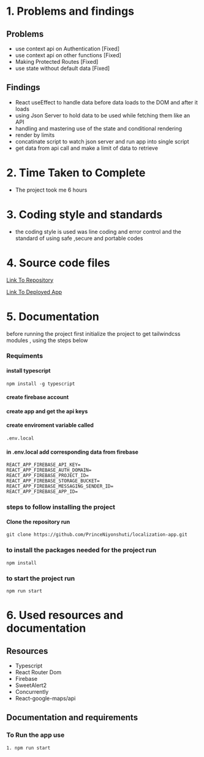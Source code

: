 <!-- @format -->

# 1. Problems and findings

## Problems

- use context api on Authentication [Fixed]
- use context api on other functions [Fixed]
- Making Protected Routes [Fixed]
- use state without default data [Fixed]

## Findings

- React useEffect to handle data before data loads to the DOM and after it loads
- using Json Server to hold data to be used while fetching them like an API
- handling and mastering use of the state and conditional rendering
- render by limits
- concatinate script to watch json server and run app into single script
- get data from api call and make a limit of data to retrieve

# 2. Time Taken to Complete

- The project took me 6 hours

# 3. Coding style and standards

- the coding style is used was line coding and error control and
  the standard of using safe ,secure and portable codes

# 4. Source code files 

[Link To Repository](https://github.com/PrinceNiyonshuti/localization-app.git)

[Link To Deployed App]()

# 5. Documentation 

before running the project first initialize the project to get tailwindcss modules , using the steps below

### Requiments
 
#### install typescript 
    npm install -g typescript
#### create firebase account
#### create app and get the api keys
#### create enviroment variable called
    .env.local
#### in .env.local add corresponding data from firebase
    REACT_APP_FIREBASE_API_KEY=
    REACT_APP_FIREBASE_AUTH_DOMAIN=
    REACT_APP_FIREBASE_PROJECT_ID=
    REACT_APP_FIREBASE_STORAGE_BUCKET=
    REACT_APP_FIREBASE_MESSAGING_SENDER_ID=
    REACT_APP_FIREBASE_APP_ID=
    
### steps to follow installing the project

#### Clone the repository run

    git clone https://github.com/PrinceNiyonshuti/localization-app.git

### to install the packages needed for the project run

    npm install

### to start the project run

    npm run start

# 6. Used resources and documentation

## Resources

- Typescript
- React Router Dom
- Firebase
- SweetAlert2
- Concurrently
- React-google-maps/api

## Documentation and requirements 
### To Run the app use

    1. npm run start
